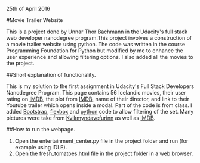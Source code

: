 25th of April 2016

#Movie Trailer Website

This is a project done by Unnar Thor Bachmann in the Udacity's full stack web developer nanodegree program.This project involves a construction of a movie trailer website using python. The code was written in the 
course Programming Foundation for Python but modified by me to enhance the user experience and allowing 
filtering options. I also added all the movies to the project. 

##Short explanation of functionality.

This is my solution to the first assignment in Udacity's Full Stack Developers Nanodegree Program. This page contains 56 Icelandic movies, their user rating on [IMDB](http://www.imdb.com/), the plot from [IMDB](http://www.imdb.com/), name of their director, and link to their Youtube trailer which opens inside a modal. Part of the code is from class. I added [Bootstrap](http://getbootstrap.com/), [flexbox](https://css-tricks.com/snippets/css/a-guide-to-flexbox/) and  [python](https://www.python.org/) code to allow filtering of the set. Many pictures were take from [Kvikmyndavefurinn](http://www.kvikmyndavefurinn.is/) as well as [IMDB](http://www.imdb.com/).

##How to run the webpage.

1. Open the entertainment_center.py file in the project folder and run (for example using IDLE).
2. Open the fresh_tomatoes.html file in the project folder in a web browser.
